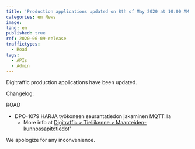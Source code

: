 ```yaml
---
title: 'Production applications updated on 8th of May 2020 at 10:00 AM – 12:00 PM (EET)'
categories: en News
image:
lang: en
published: true
ref: 2020-06-09-release
traffictypes:
  - Road
tags:
  - APIs
  - Admin
---
```


Digitraffic production applications have been updated.

Changelog:

ROAD

- DPO-1079 HARJA työkoneen seurantatiedon jakaminen MQTT:lla 
    -  More info at [Digitraffic > Tieliikenne > Maanteiden-kunnossapitotiedot](/en/road-traffic/#road-maintenance-information-1)'

We apologize for any inconvenience.